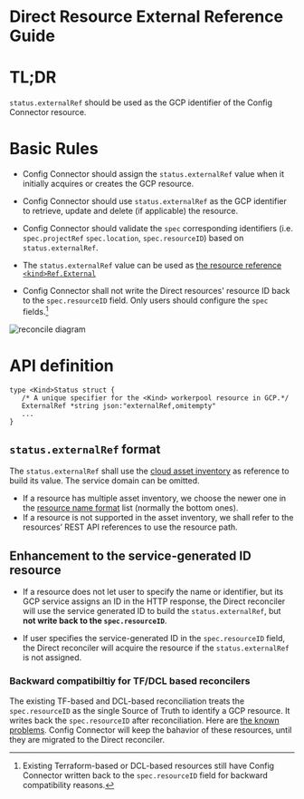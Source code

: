# Direct Resource External Reference Guide


# TL;DR

`status.externalRef` should be used as the GCP identifier of the Config Connector resource.


# Basic Rules

* Config Connector should assign the `status.externalRef` value when it initially acquires or creates the GCP resource.

* Config Connector should use `status.externalRef` as the GCP identifier to retrieve, update and delete (if applicable) the resource.

* Config Connector should validate the `spec` corresponding identifiers (i.e. `spec.projectRef` `spec.location`, `spec.resourceID`) based on `status.externalRef`.

* The `status.externalRef` value can be used as [the resource reference `<kind>Ref.External`](./resource-reference.md#api-rule)

* Config Connector shall not write the Direct resources' resource ID back to the `spec.resourceID` field. Only users should configure the `spec` fields.[^1]

![reconcile diagram](./image/externalref-reconcile.png)


# API definition

```
type <Kind>Status struct {
   /* A unique specifier for the <Kind> workerpool resource in GCP.*/
   ExternalRef *string json:"externalRef,omitempty"
   ...
}
```

## `status.externalRef` format

The `status.externalRef`  shall use the [cloud asset inventory](https://cloud.google.com/asset-inventory/docs/resource-name-format) as reference to build its value. The service domain can be omitted.

* If a resource has multiple asset inventory, we choose the newer one in the [resource name format](https://cloud.google.com/asset-inventory/docs/resource-name-format) list (normally the  bottom ones).
* If a resource is not supported in the asset inventory, we shall refer to the resources’ REST API references to use the resource path.

## Enhancement to the service-generated ID resource

* If a resource does not let user to specify the name or identifier, but its GCP service assigns an ID in the HTTP response, the Direct reconciler will use the service generated ID to build the `status.externalRef`, but **not write back to the `spec.resourceID`**. 

* If user specifies the service-generated ID in the `spec.resourceID` field, the Direct reconciler will acquire the resource if the `status.externalRef` is not assigned.

### Backward compatibiltiy for TF/DCL based reconcilers

The existing TF-based and DCL-based reconciliation treats the `spec.resourceID` as the single Source of Truth to identify a GCP resource. It writes back the `spec.resourceID` after reconciliation. Here are [the known problems](https://github.com/GoogleCloudPlatform/k8s-config-connector/issues/2765). Config Connector will keep the bahavior of these resources, until they are migrated to the Direct reconciler.

<!-- Footnotes themselves at the bottom. -->

[^1]:
    Existing Terraform-based or DCL-based resources still have Config Connector written back to the `spec.resourceID` field for backward compatibility reasons.   


